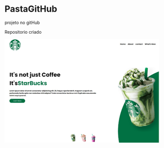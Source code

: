 # PastaGitHub
 projeto no gitHub

Repositorio criado

![image](https://github.com/Guilherme-alexander/PastaGitHub/blob/main/Captura%20da%20Web_26-5-2021_18512_.jpeg)
